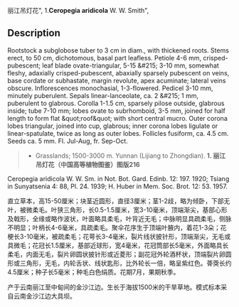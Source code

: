 丽江吊灯花",
1.**Ceropegia aridicola** W. W. Smith",

## Description
Rootstock a subglobose tuber to 3 cm in diam., with thickened roots. Stems erect, to 50 cm, dichotomous, basal part leafless. Petiole 4-6 mm, crisped-pubescent; leaf blade ovate-triangular, 5-15 &amp;#215; 3-10 mm, somewhat fleshy, adaxially crisped-pubescent, abaxially sparsely pubescent on veins, base cordate or subhastate, margin revolute, apex acuminate; lateral veins obscure. Inflorescences monochasial, 1-3-flowered. Pedicel 3-10 mm, minutely puberulent. Sepals linear-lanceolate, ca. 2 &amp;#215; 1 mm, puberulent to glabrous. Corolla 1-1.5 cm, sparsely pilose outside, glabrous inside; tube 7-10 mm; lobes ovate to subrhomboid, 3-5 mm, joined for half length to form flat &amp;quot;roof&amp;quot; with short central mucro. Outer corona lobes triangular, joined into cup, glabrous; inner corona lobes ligulate or linear-spatulate, twice as long as outer lobes. Follicles fusiform, ca. 4.5 cm. Seeds ca. 5 mm. Fl. Jul-Aug, fr. Sep-Oct.

> * Grasslands; 1500-3000 m. Yunnan (Lijiang to Zhongdian).
**1. 丽江吊灯花（中国高等植物图鉴）图版216**

Ceropegia aridicola W. W. Sm. in Not. Bot. Gard. Edinb. 12: 197. 1920; Tsiang in Sunyatsenia 4: 88, Pl. 24. 1939; H. Huber in Mem. Soc. Brot. 12: 53. 1957.

直立草本，高15-50厘米；块茎近圆形，直径3厘米；茎1-2歧，略为倾卧，下部无叶，被微柔毛。叶狭三角形，长0.5-1.5厘米，宽3-10毫米，顶端渐尖，基部心形及戟形，全缘或略作波状，叶面略具柔毛，叶背近无毛；中脉明显具疏柔毛，侧脉不明显；叶柄长4-6毫米，具疏柔毛。聚伞花序生于顶端叶腋内，着花1-3朵；花梗长3-10毫米，被疏柔毛；花萼长3-4毫米，裂片线状披针形，顶端渐尖，无毛或具微毛；花冠长1.5厘米，基部近球形，宽4毫米，花冠筒部长5毫米，外面略具长柔毛，内面无毛，裂片卵圆状披针形或近菱形；副花冠外轮酒杯状，顶端裂片卵圆形或三角形，无毛，内轮舌状、线状匙形，比外轮长一倍，略呈紫红色。蓇葖长约4.5厘米；种子长5毫米；种毛白色绢质。花期7月，果期秋季。

产于云南丽江至中甸间的金沙江边。生长于海拔1500米的干旱草地。模式标本采自云南金沙江边大具坝。
